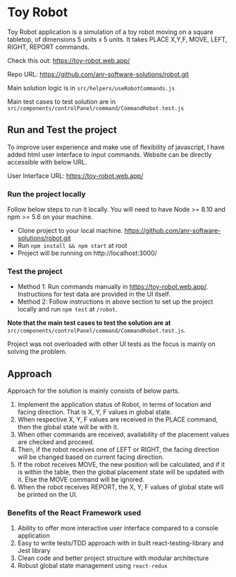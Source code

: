 # Toy Robot

Toy Robot application is a simulation of a toy robot moving on a square tabletop, of dimensions 5 units x 5 units. It takes PLACE X,Y,F, MOVE, LEFT, RIGHT, REPORT commands.

Check this out: https://toy-robot.web.app/

Repo URL: https://github.com/anr-software-solutions/robot.git

Main solution logic is in `src/helpers/useRobotCommands.js`

Main test cases to test solution are in `src/components/controlPanel/command/CommandRobot.test.js`

## Run and Test the project

To improve user experience and make use of flexibility of javascript, I have added html user interface to input commands. Website can be directly accessible with below URL.

User Interface URL: https://toy-robot.web.app/

### Run the project locally
Follow below steps to run it locally. You will need to have Node >= 8.10 and npm >= 5.6 on your machine.

- Clone project to your local machine. https://github.com/anr-software-solutions/robot.git
- Run `npm install && npm start` at root
- Project will be running on http://localhost:3000/

### Test the project

- Method 1: Run commands manually in https://toy-robot.web.app/. Instructions for test data are provided in the UI itself.
- Method 2: Follow instructions in above section to set up the project locally and run `npm test` at `/robot`.

<strong>Note that the main test cases to test the solution are at</strong> `src/components/controlPanel/command/CommandRobot.test.js`. 

Project was not overloaded with other UI tests as the focus is mainly on solving the problem.


## Approach

Approach for the solution is mainly consists of below parts.
1. Implement the application status of Robot, in terms of location and facing direction. That is X, Y, F values in global state.
2. When respective X, Y, F values are received in the PLACE command, then the global state will be with it.
3. When other commands are received, availability of the placement values are checked and proceed.
4. Then, if the robot receives one of LEFT or RIGHT, the facing direction will be changed based on current facing direction.
5. If the robot receives MOVE, the new position will be calculated, and if it is within the table, then the global placement state will be updated with it. Else the MOVE command will be ignored.
6. When the robot receives REPORT, the X, Y, F values of global state will be printed on the UI.

### Benefits of the React Framework used
1. Ability to offer more interactive user interface compared to a console application
2. Easy to write tests/TDD approach with in built react-testing-library and Jest library
3. Clean code and better project structure with modular architecture
4. Robust global state management using `react-redux`
